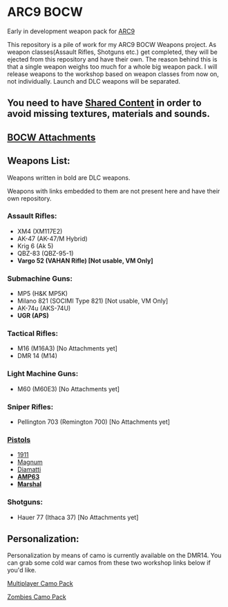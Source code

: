 # ARC9 BOCW

Early in development weapon pack for [ARC9](https://github.com/HaodongMo/ARC-9)

This repository is a pile of work for my ARC9 BOCW Weapons project. As weapon classes(Assault Rifles, Shotguns etc.) get completed, they will be ejected from this repository and have their own. The reason behind this is that a single weapon weighs too much for a whole big weapon pack. I will release weapons to the workshop based on weapon classes from now on, not individually. Launch and DLC weapons will be separated.

## You need to have [Shared Content](https://github.com/multinettt/ARC-9_BOCW_Shared_Content) in order to avoid missing textures, materials and sounds.

## [BOCW Attachments](https://github.com/multinettt/ARC-9_BOCW_Attachments)

## Weapons List:
Weapons written in bold are DLC weapons.

Weapons with links embedded to them are not present here and have their own repository.

### Assault Rifles:

- XM4 (XM117E2)
- AK-47 (AK-47/M Hybrid)
- Krig 6 (Ak 5)
- QBZ-83 (QBZ-95-1)
- **Vargo 52 (VAHAN Rifle)       [Not usable, VM Only]**

### Submachine Guns:

- MP5        (H&K MP5K)
- Milano 821 (SOCIMI Type 821) [Not usable, VM Only]
- AK-74u     (AKS-74U)
- **UGR        (APS)**

### Tactical Rifles:

- M16        (M16A3)           [No Attachments yet]
- DMR 14     (M14)

### Light Machine Guns:

- M60        (M60E3)           [No Attachments yet]

### Sniper Rifles:

- Pellington 703 (Remington 700) [No Attachments yet]

### [Pistols](https://github.com/multinettt/ARC-9_BOCW_Pistols)
- [1911](https://github.com/multinettt/ARC-9_BOCW_Pistols)
- [Magnum](https://github.com/multinettt/ARC-9_BOCW_Pistols)
- [Diamatti](https://github.com/multinettt/ARC-9_BOCW_Pistols)
- [**AMP63**](https://github.com/multinettt/ARC-9_BOCW_PistolsDLC)
- [**Marshal**](https://github.com/multinettt/ARC-9_BOCW_PistolsDLC)

### Shotguns:

- Hauer 77 (Ithaca 37)        [No Attachments yet]

## Personalization:

Personalization by means of camo is currently available on the DMR14. You can grab some cold war camos from these two workshop links below if you'd like.

[Multiplayer Camo Pack](https://steamcommunity.com/sharedfiles/filedetails/?id=2989163938)

[Zombies Camo Pack](https://steamcommunity.com/sharedfiles/filedetails/?id=2989231579)
